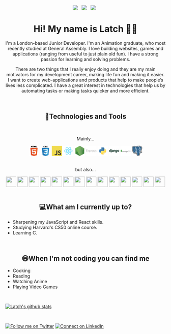 <!--
**latchjack/latchjack** is a ✨ _special_ ✨ repository because its `README.md` (this file) appears on your GitHub profile. -->

<!-- [![Social banner for latch](./github_header.svg)](www.latch.dev) -->

<p align='center'>
<a href="https://twitter.com/latchcodes"><img height="30" src="https://cdn.jsdelivr.net/npm/simple-icons@v3/icons/twitter.svg"></a>&nbsp;&nbsp;
<a href="https://www.codewars.com/users/latchjack"><img height="30" src="https://cdn.jsdelivr.net/npm/simple-icons@v3/icons/codewars.svg" /></a>&nbsp;&nbsp;
<a href="https://www.linkedin.com/in/latchjack/"><img height="30" src="https://cdn.jsdelivr.net/npm/simple-icons@v3/icons/linkedin.svg"></a>&nbsp;&nbsp;

</p>

<h1 align='center'> Hi! My name is Latch 👋🏽</h1>

<p align='center'>
I'm a London-based Junior Developer. I'm an Animation graduate, who most recently studied at General Assembly.
I love building websites, games and applications (ranging from useful to just plain old fun). I have a strong passion for learning and solving problems.
</p>

<p align='center'>
There are two things that I really enjoy doing and they are my main motivators for my development career, making life fun and making it easier. I want to create web-applications and products that help to make people’s lives less complicated. I have a great interest in technologies that help us by automating tasks or making tasks quicker and more efficient.
</p>

<br>

<h2 align='center'>🔨Technologies and Tools</h2>
<br>
<p align='center'>Mainly...</p>
<div align='center'>
  <img height="32" width="32" src="https://raw.githubusercontent.com/github/explore/80688e429a7d4ef2fca1e82350fe8e3517d3494d/topics/html/html.png" />
  <img height="32" width="32" src="https://raw.githubusercontent.com/github/explore/80688e429a7d4ef2fca1e82350fe8e3517d3494d/topics/css/css.png" />
  <img height="32" width="32" src="https://raw.githubusercontent.com/github/explore/80688e429a7d4ef2fca1e82350fe8e3517d3494d/topics/javascript/javascript.png" />
  <img height="32" width="32" src="https://raw.githubusercontent.com/github/explore/80688e429a7d4ef2fca1e82350fe8e3517d3494d/topics/react/react.png" />
  <img height="32" width="32" src="https://raw.githubusercontent.com/github/explore/80688e429a7d4ef2fca1e82350fe8e3517d3494d/topics/nodejs/nodejs.png" />
  <img height="32" width="32" src="https://raw.githubusercontent.com/github/explore/80688e429a7d4ef2fca1e82350fe8e3517d3494d/topics/express/express.png" />
  <img height="32" width="32" src="https://raw.githubusercontent.com/github/explore/80688e429a7d4ef2fca1e82350fe8e3517d3494d/topics/python/python.png" />
  <img height="32" width="32" src="https://raw.githubusercontent.com/github/explore/80688e429a7d4ef2fca1e82350fe8e3517d3494d/topics/django/django.png" />
  <img height="32" width="32" src="https://raw.githubusercontent.com/github/explore/80688e429a7d4ef2fca1e82350fe8e3517d3494d/topics/mongodb/mongodb.png" />
  <img height="32" width="32" src="https://raw.githubusercontent.com/github/explore/80688e429a7d4ef2fca1e82350fe8e3517d3494d/topics/postgresql/postgresql.png" />
</div>

<br>

<p align='center'>but also...</p>

<div align='center'>
  <img height="32" width="32" src="https://cdn.jsdelivr.net/npm/simple-icons@v3/icons/git.svg" />
  <img height="32" width="32" src="https://cdn.jsdelivr.net/npm/simple-icons@v3/icons/github.svg" />
  <img height="32" width="32" src="https://cdn.jsdelivr.net/npm/simple-icons@v3/icons/bulma.svg" />
  <!-- <img height="32" width="32" src="reactrouter.svg" /> -->
  <img height="32" width="32" src="https://cdn.jsdelivr.net/npm/simple-icons@v3/icons/node-dot-js.svg" />
  <img height="32" width="32" src="https://cdn.jsdelivr.net/npm/simple-icons@v3/icons/insomnia.svg" />
  <img height="32" width="32" src="https://cdn.jsdelivr.net/npm/simple-icons@v3/icons/yarn.svg" />
  <img height="32" width="32" src="https://cdn.jsdelivr.net/npm/simple-icons@v3/icons/npm.svg" />
  <img height="32" width="32" src="https://cdn.jsdelivr.net/npm/simple-icons@v3/icons/webpack.svg" />
  <img height="32" width="32" src="https://cdn.jsdelivr.net/npm/simple-icons@v3/icons/adobe.svg" />
  <img height="32" width="32" src="https://cdn.jsdelivr.net/npm/simple-icons@v3/icons/slack.svg" />
  <img height="32" width="32" src="https://cdn.jsdelivr.net/npm/simple-icons@v3/icons/mapbox.svg" />
  <img height="32" width="32" src="https://cdn.jsdelivr.net/npm/simple-icons@v3/icons/markdown.svg" />
  <!-- <img height="32" width="32" src="visualstudio.svg" /> -->
  <img height="32" width="32" src="https://cdn.jsdelivr.net/npm/simple-icons@v3/icons/affinitydesigner.svg" />
  <img height="32" width="32" src="https://cdn.jsdelivr.net/npm/simple-icons@v3/icons/microsoftoffice.svg" />
</div>

<br>

<h2 align='center'>💻What am I currently up to?</h2>

+ Sharpening my JavaScript and React skills.
+ Studying Harvard's CS50 online course.
+ Learning C.

<br>

<h2 align='center'>😄When I'm not coding you can find me</h2>

<div>
  <ul>
    <li>Cooking</li>
    <li>Reading</li>
    <li>Watching Anime</li>
    <li>Playing Video Games</li>
  </ul>
</div>

<br>

[![Latch's github stats](https://github-readme-stats.vercel.app/api?username=latchjack&theme=algolia&show_icons=true&count_private=true&hide=contribs)](https://github.com/latchjack/github-readme-stats)

<br>


[![Follow me on Twitter](https://img.shields.io/badge/--twitter?label=Twitter&logo=Twitter&style=social)](https://twitter.com/latchcodes)
[![Connect on LinkedIn](https://img.shields.io/badge/--linkedin?label=LinkedIn&logo=LinkedIn&style=social)](https://www.linkedin.com/in/latchjack)


<!-- - 🔭 I’m currently working on ...
- 🌱 I’m currently learning ...
- 👯 I’m looking to collaborate on ...
- 🤔 I’m looking for help with ...
- 💬 Ask me about ...
- 📫 How to reach me: ...
- 😄 Pronouns: ...
- ⚡ Fun fact: ... -->

